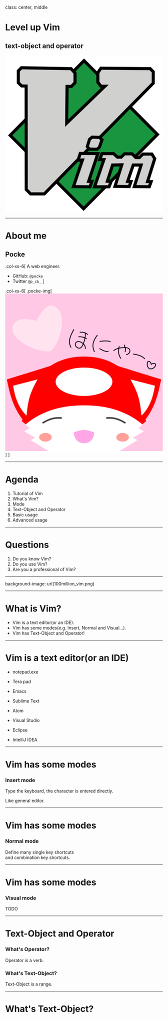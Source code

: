 class: center, middle

# Level up Vim

## text-object and operator


![vim](vim.svg)


---


# About me


## Pocke


.col-xs-6[
A web engineer.

- GitHub: `@pocke`
- Twitter `@p_ck_`
]

.col-xs-6[
.pocke-img[
![pocke](pocke.svg)
]
]





---

# Agenda

1. Tutorial of Vim
  1. What's Vim?
  1. Mode
1. Text-Object and Operator
  1. Basic usage
  1. Advanced usage

---


# Questions

1. Do you know Vim?
1. Do you use Vim? 
1. Are you a professional of Vim?


---

background-image: url(100million_vim.png)


---

# What is Vim?

- Vim is a text editor(or an IDE).
- Vim has some modes(e.g. Insert, Normal and Visual...).
- Vim has Text-Object and Operator!

---

# Vim is a text editor(or an IDE)

- notepad.exe
- Tera pad
- Emacs
- Sublime Text
- Atom


- Visual Studio
- Eclipse
- IntelliJ IDEA


---


# Vim has some modes

### Insert mode

Type the keyboard, 
the character is entered directly.

Like general editor.

---

# Vim has some modes

### Normal mode

Define many single key shortcuts  
and combination key shortcuts.

---

# Vim has some modes

### Visual mode

TODO


---

# Text-Object and Operator

### What's Operator?

Operator is a verb.

### What's Text-Object?

Text-Object is a range.


---

# What's Text-Object?


